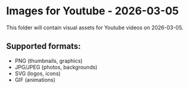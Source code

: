 # Images for Youtube - 2026-03-05

This folder will contain visual assets for Youtube videos on 2026-03-05.

## Supported formats:
- PNG (thumbnails, graphics)
- JPG/JPEG (photos, backgrounds)
- SVG (logos, icons)
- GIF (animations)
